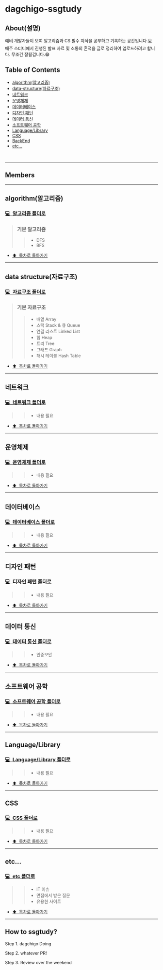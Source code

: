 # dagchigo-ssgtudy


## About(설명)

예비 개발자들이 모여 알고리즘과 CS 필수 지식을 공부하고 기록하는 공간입니다.💻  
매주 스터디에서 진행된 발표 자료 및 소통의 흔적을 글로 정리하여 업로드하려고 합니다. 무조건 잘될겁니다.😁


## Table of Contents

- [algorithm(알고리즘)](https://github.com/dagchigo-ssgtudy/dagchigo-ssgtudy/blob/main/README.md#algorithm%EC%95%8C%EA%B3%A0%EB%A6%AC%EC%A6%98)
- [data-structure(자료구조)](https://github.com/dagchigo-ssgtudy/dagchigo-ssgtudy/blob/main/README.md#data-structure%EC%9E%90%EB%A3%8C%EA%B5%AC%EC%A1%B0)
- [네트워크](https://github.com/dagchigo-ssgtudy/dagchigo-ssgtudy#%EB%84%A4%ED%8A%B8%EC%9B%8C%ED%81%AC)
- [운영체제](https://github.com/dagchigo-ssgtudy/dagchigo-ssgtudy#%EC%9A%B4%EC%98%81%EC%B2%B4%EC%A0%9C)
- [데이터베이스](https://github.com/dagchigo-ssgtudy/dagchigo-ssgtudy#%EB%8D%B0%EC%9D%B4%ED%84%B0%EB%B2%A0%EC%9D%B4%EC%8A%A4)
- [디자인 패턴](https://github.com/dagchigo-ssgtudy/dagchigo-ssgtudy#%EB%94%94%EC%9E%90%EC%9D%B8-%ED%8C%A8%ED%84%B4)
- [데이터 통신](https://github.com/dagchigo-ssgtudy/dagchigo-ssgtudy#%EB%8D%B0%EC%9D%B4%ED%84%B0-%ED%86%B5%EC%8B%A0)
- [소프트웨어 공학](https://github.com/dagchigo-ssgtudy/dagchigo-ssgtudy#%EC%86%8C%ED%94%84%ED%8A%B8%EC%9B%A8%EC%96%B4-%EA%B3%B5%ED%95%99)
- [Language/Library](https://github.com/dagchigo-ssgtudy/dagchigo-ssgtudy#languagelibrary)
- [CSS](https://github.com/dagchigo-ssgtudy/dagchigo-ssgtudy#css)
- [BackEnd](https://github.com/seyoonkim48/dagchigo-ssgtudy/blob/main/BackEnd/NodeJs.md)
- [etc...](https://github.com/dagchigo-ssgtudy/dagchigo-ssgtudy#etc)
<br />

---
## Members
  
---
## algorithm(알고리즘)


### [ 💻  &nbsp;알고리즘 폴더로](https://github.com/dagchigo-ssgtudy/dagchigo-ssgtudy/tree/main/Algorithm#algorithm)
> ### 기본 알고리즘
>> * DFS
>> * BFS
- [⬆️ &nbsp;목차로 돌아가기](https://github.com/dagchigo-ssgtudy/dagchigo-ssgtudy#about%EC%84%A4%EB%AA%85)

---
## data structure(자료구조)

### [ 💻  &nbsp;자료구조 폴더로](https://github.com/dagchigo-ssgtudy/dagchigo-ssgtudy/tree/main/Data%20Structure#data-structure)
> ### 기본 자료구조
>> * 배열 Array
>> * 스택 Stack & 큐 Queue
>> * 연결 리스트 Linked List
>> * 힙 Heap
>> * 트리 Tree
>> * 그래프 Graph
>> * 해시 테이블 Hash Table
- [⬆️ &nbsp;목차로 돌아가기](https://github.com/dagchigo-ssgtudy/dagchigo-ssgtudy#about%EC%84%A4%EB%AA%85)

---
## 네트워크

### [ 💻  &nbsp;네트워크 폴더로](https://github.com/dagchigo-ssgtudy/dagchigo-ssgtudy/tree/main/%EB%84%A4%ED%8A%B8%EC%9B%8C%ED%81%AC#%EB%84%A4%ED%8A%B8%EC%9B%8C%ED%81%AC)
>> * 내용 필요
- [⬆️ &nbsp;목차로 돌아가기](https://github.com/dagchigo-ssgtudy/dagchigo-ssgtudy#about%EC%84%A4%EB%AA%85)

---
## 운영체제

### [ 💻  &nbsp;운영체제 폴더로](운영체제)
>> * 내용 필요
- [⬆️ &nbsp;목차로 돌아가기](https://github.com/dagchigo-ssgtudy/dagchigo-ssgtudy#about%EC%84%A4%EB%AA%85)

---
## 데이터베이스

### [ 💻  &nbsp;데이터베이스 폴더로](https://github.com/dagchigo-ssgtudy/dagchigo-ssgtudy/tree/main/%EB%8D%B0%EC%9D%B4%ED%84%B0%EB%B2%A0%EC%9D%B4%EC%8A%A4#%EB%8D%B0%EC%9D%B4%ED%84%B0%EB%B2%A0%EC%9D%B4%EC%8A%A4)
>> * 내용 필요
- [⬆️ &nbsp;목차로 돌아가기](https://github.com/dagchigo-ssgtudy/dagchigo-ssgtudy#about%EC%84%A4%EB%AA%85)

---
## 디자인 패턴

### [ 💻  &nbsp;디자인 패턴 폴더로](https://github.com/dagchigo-ssgtudy/dagchigo-ssgtudy/tree/main/%EB%94%94%EC%9E%90%EC%9D%B8%20%ED%8C%A8%ED%84%B4#%EB%94%94%EC%9E%90%EC%9D%B8-%ED%8C%A8%ED%84%B4)
>> * 내용 필요
- [⬆️ &nbsp;목차로 돌아가기](https://github.com/dagchigo-ssgtudy/dagchigo-ssgtudy#about%EC%84%A4%EB%AA%85)

---
## 데이터 통신

### [ 💻  &nbsp;데이터 통신 폴더로](https://github.com/dagchigo-ssgtudy/dagchigo-ssgtudy/tree/main/%EB%8D%B0%EC%9D%B4%ED%84%B0%20%ED%86%B5%EC%8B%A0#%EB%8D%B0%EC%9D%B4%ED%84%B0-%ED%86%B5%EC%8B%A0)
>> * 인증보안
- [⬆️ &nbsp;목차로 돌아가기](https://github.com/dagchigo-ssgtudy/dagchigo-ssgtudy#about%EC%84%A4%EB%AA%85)

---
## 소프트웨어 공학

### [ 💻  &nbsp;소프트웨어 공학 폴더로](https://github.com/dagchigo-ssgtudy/dagchigo-ssgtudy/tree/main/%EC%86%8C%ED%94%84%ED%8A%B8%EC%9B%A8%EC%96%B4%20%EA%B3%B5%ED%95%99#%EC%86%8C%ED%94%84%ED%8A%B8%EC%9B%A8%EC%96%B4-%EA%B3%B5%ED%95%99)
>> * 내용 필요
- [⬆️ &nbsp;목차로 돌아가기](https://github.com/dagchigo-ssgtudy/dagchigo-ssgtudy#about%EC%84%A4%EB%AA%85)

---
## Language/Library

### [ 💻  &nbsp;Language/Library 폴더로](https://github.com/dagchigo-ssgtudy/dagchigo-ssgtudy/tree/main/Language%5CLibrary#languagelibrary)
>> * 내용 필요
- [⬆️ &nbsp;목차로 돌아가기](https://github.com/dagchigo-ssgtudy/dagchigo-ssgtudy#about%EC%84%A4%EB%AA%85)

---
## CSS

### [ 💻  &nbsp;CSS 폴더로](https://github.com/dagchigo-ssgtudy/dagchigo-ssgtudy/tree/main/CSS#css)
>> * 내용 필요
- [⬆️ &nbsp;목차로 돌아가기](https://github.com/dagchigo-ssgtudy/dagchigo-ssgtudy#about%EC%84%A4%EB%AA%85)

---
## etc...

### [ 💻  &nbsp;etc 폴더로](https://github.com/dagchigo-ssgtudy/dagchigo-ssgtudy/tree/main/%EA%B7%B8%20%EC%99%B8#etc)
>> * IT 이슈
>> * 면접에서 받은 질문
>> * 유용한 사이트
- [⬆️ &nbsp;목차로 돌아가기](https://github.com/dagchigo-ssgtudy/dagchigo-ssgtudy#about%EC%84%A4%EB%AA%85)


---
## How to ssgtudy?
Step 1. dagchigo Doing

Step 2. whatever PR!

Step 3. Review over the weekend
